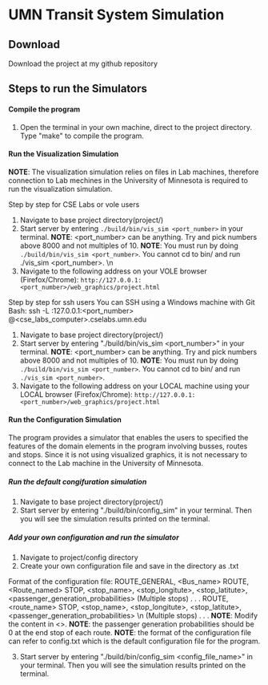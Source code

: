 # UMN Transit System Simulation 

## Download
Download the project at my github repository

## Steps to run the Simulators
#### Compile the program
1. Open the terminal in your own machine, direct to the project directory. Type "make" to compile the program.

#### Run the Visualization Simulation
**NOTE**: The visualization simulation relies on files in Lab machines, therefore connection to Lab mechines in the University of Minnesota is required to run the visualization simulation.

Step by step for CSE Labs or vole users
1. Navigate to base project directory(project/) 
2. Start server by entering `./build/bin/vis_sim <port_number>` in your terminal. 
**NOTE**:  <port_number> can be anything. Try and pick numbers above 8000 and not multiples of 10.
**NOTE**: You must run by doing `./build/bin/vis_sim <port_number>`. You cannot cd to bin/ and run ./vis_sim <port_number>. \n
3. Navigate to the following address on your VOLE browser (Firefox/Chrome): 
`http://127.0.0.1:<port_number>/web_graphics/project.html`

Step by step for ssh users
You can SSH using a Windows machine with Git Bash: ssh -L <port number>:127.0.0.1:<port_number> <x500>@<cse_labs_computer>.cselabs.umn.edu
1. Navigate to base project directory(project/) 
2. Start server by entering "./build/bin/vis_sim <port_number>" in your terminal. 
**NOTE**:  <port_number> can be anything. Try and pick numbers above 8000 and not multiples of 10.
**NOTE**:  You must run by doing `./build/bin/vis_sim <port_number>`. You cannot cd to bin/ and run `./vis_sim <port_number>`. 
3. Navigate to the following address on your LOCAL machine using your LOCAL browser (Firefox/Chrome): 
`http://127.0.0.1:<port_number>/web_graphics/project.html`

#### Run the Configuration Simulation
The program provides a simulator that enables the users to specified the features of the domain elements in the program involving busses, routes and stops. Since it is not using visualized graphics, it is not necessary to connect to the Lab machine in the University of Minnesota.

##### Run the default congifuration simulation
1. Navigate to base project directory(project/) 
2. Start server by entering "./build/bin/config_sim" in your terminal. Then you will see the simulation results printed on the terminal. 

##### Add your own configuration and run the simulator
1. Navigate to project/config directory
2. Create your own configuration file and save in the directory as .txt 

Format of the configuration file: 
ROUTE_GENERAL, <Bus_name> 
ROUTE, <Route_named> 
STOP, <stop_name>, <stop_longitute>, <stop_latitute>, <passenger_generation_probabilities> 
(Multiple stops) 
.
.
.
ROUTE, <route_name> 
STOP, <stop_name>, <stop_longitute>, <stop_latitute>, <passenger_generation_probabilities> \n
(Multiple stops) 
.
.
.
**NOTE**: Modify the content in <>.
**NOTE**: the passenger generation probabilities should be 0 at the end stop of each route. 
**NOTE**: the format of the configuration file can refer to config.txt which is the default configuration file for the program. 

3. Start server by entering "./build/bin/config_sim <config_file_name>" in your terminal. Then you will see the simulation results printed on the terminal.
